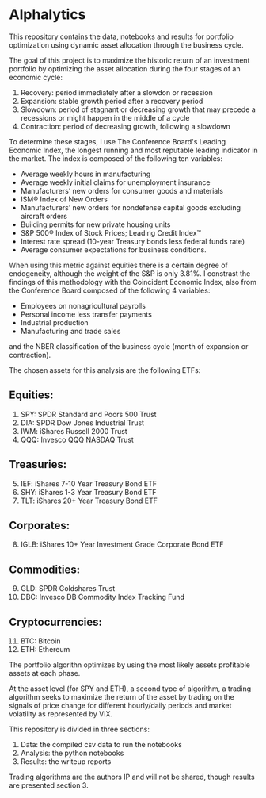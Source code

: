 # Alphalytics
This repository contains the data, notebooks and results for portfolio optimization using dynamic asset allocation through the business cycle. 

The goal of this project is to maximize the historic return of an investment portfolio by optimizing the asset allocation during the four stages of an economic cycle: 
1. Recovery: period immediately after a slowdon or recession  
2. Expansion: stable growth period after a recovery period 
3. Slowdown: period of stagnant or decreasing growth that may precede a recessions or might happen in the middle of a cycle
4. Contraction: period of decreasing growth, following a slowdown

To determine these stages, I use The Conference Board's Leading Economic Index, the longest running and most reputable leading indicator in the market. The index is composed of the following ten variables: 

- Average weekly hours in manufacturing 
- Average weekly initial claims for unemployment insurance
- Manufacturers’ new orders for consumer goods and materials
- ISM® Index of New Orders
- Manufacturers’ new orders for nondefense capital goods excluding aircraft orders
- Building permits for new private housing units
- S&P 500® Index of Stock Prices; Leading Credit Index™
- Interest rate spread (10-year Treasury bonds less federal funds rate) 
- Average consumer expectations for business conditions.

When using this metric against equities there is a certain degree of endogeneity, although the weight of the S&P is only 3.81%. I constrast the findings of this methodology with the Coincident Economic Index, also from the Conference Board composed of the following 4 variables:

- Employees on nonagricultural payrolls	
- Personal income less transfer payments	
- Industrial production
- Manufacturing and trade sales

and the NBER classification of the business cycle (month of expansion or contraction).

The chosen assets for this analysis are the following ETFs: 
## Equities: 
1. SPY: SPDR Standard and Poors 500 Trust
2. DIA: SPDR Dow Jones Industrial Trust 
3. IWM: iShares Russell 2000 Trust
4. QQQ: Invesco QQQ NASDAQ Trust
## Treasuries: 
5. IEF: iShares 7-10 Year Treasury Bond ETF
6. SHY: iShares 1-3 Year Treasury Bond ETF
7. TLT: iShares 20+ Year Treasury Bond ETF
## Corporates: 
8. IGLB: iShares 10+ Year Investment Grade Corporate Bond ETF
## Commodities: 
9. GLD: SPDR Goldshares Trust
10. DBC: Invesco DB Commodity Index Tracking Fund
## Cryptocurrencies: 
11. BTC: Bitcoin
12. ETH: Ethereum 

The portfolio algorithn optimizes by using the most likely assets profitable assets at each phase. 

At the asset level (for SPY and ETH), a second type of algorithm, a trading algorithm seeks to maximize the return of the asset by trading on the signals of price change for different hourly/daily periods and market volatility as represented by VIX. 

This repository is divided in three sections: 

1. Data: the compiled csv data to run the notebooks
2. Analysis: the python notebooks
3. Results: the writeup reports 

Trading algorithms are the authors IP and will not be shared, though results are presented section 3. 

